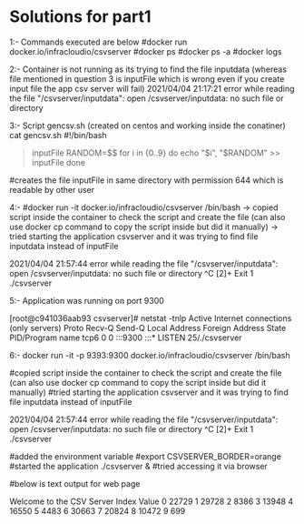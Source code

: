 # Solutions for part1 
1:- Commands executed are below
#docker run docker.io/infracloudio/csvserver 
#docker ps 
#docker ps -a
#docker logs <container id>

2:- Container is not running as its trying to find the file inputdata (whereas file mentioned in question 3 is inputFile which is wrong even if you create input file the app csv server will fail)
2021/04/04 21:17:21 error while reading the file "/csvserver/inputdata": open /csvserver/inputdata: no such file or directory

3:- Script gencsv.sh (created on centos and working inside the conatiner)
cat gencsv.sh
#!/bin/bash
>inputFile
RANDOM=$$
for i in {0..9}
do
 echo "$i", "$RANDOM" >> inputFile
done

#creates the file inputFile in same directory with permission 644 which is readable by other user

4:- #docker run -it docker.io/infracloudio/csvserver /bin/bash
-> copied script inside the container to check the script and create the file (can also use docker cp command to copy the script inside but did it manually)
-> tried starting the application csvserver and it was trying to find file inputdata instead of inputFile

 2021/04/04 21:57:44 error while reading the file "/csvserver/inputdata": open /csvserver/inputdata: no such file or directory
^C
[2]+  Exit 1                  ./csvserver

5:- Application was running on port 9300 

[root@c941036aab93 csvserver]# netstat -tnlp
Active Internet connections (only servers)
Proto Recv-Q Send-Q Local Address           Foreign Address         State       PID/Program name
tcp6       0      0 :::9300                 :::*                    LISTEN      25/./csvserver


6:-  docker run -it -p 9393:9300 docker.io/infracloudio/csvserver /bin/bash

#copied script inside the container to check the script and create the file (can also use docker cp command to copy the script inside but did it manually)
#tried starting the application csvserver and it was trying to find file inputdata instead of inputFile

 2021/04/04 21:57:44 error while reading the file "/csvserver/inputdata": open /csvserver/inputdata: no such file or directory
^C
[2]+  Exit 1                  ./csvserver

#added the environment variable
#export CSVSERVER_BORDER=orange
#started the application ./csvserver &
#tried accessing it via browser

#below is text output for web page

Welcome to the CSV Server
Index	Value
0	22729
1	29728
2	8386
3	13948
4	16550
5	4483
6	30663
7	20824
8	10472
9	699



